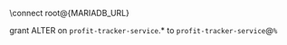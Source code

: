 

\connect root@{MARIADB_URL}

grant ALTER on `profit-tracker-service`.* to `profit-tracker-service`@`%`